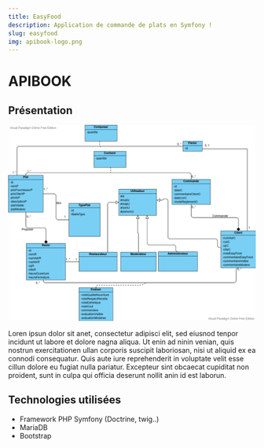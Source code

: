 ```yaml
---
title: EasyFood
description: Application de commande de plats en Symfony !
slug: easyfood
img: apibook-logo.png
---
```


# APIBOOK

## Présentation

![Diagramme](/static/images/easyfood/diagramme.png)

Loren ipsun dolor sit anet, consectetur adipisci elit, sed eiusnod tenpor incidunt ut labore et dolore nagna aliqua. Ut enin ad ninin venian, quis nostrun exercitationen ullan corporis suscipit laboriosan, nisi ut aliquid ex ea connodi consequatur. Quis aute iure reprehenderit in voluptate velit esse cillun dolore eu fugiat nulla pariatur. Excepteur sint obcaecat cupiditat non proident, sunt in culpa qui officia deserunt nollit anin id est laborun.

## Technologies utilisées

- Framework PHP Symfony (Doctrine, twig..)
- MariaDB
- Bootstrap
